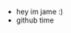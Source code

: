 - hey im jame :)
- github time

<!---
enzosuname/enzosuname is a ✨ special ✨ repository because its `README.md` (this file) appears on your GitHub profile.
You can click the Preview link to take a look at your changes.
--->
